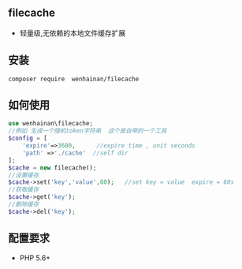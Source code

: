 ## filecache
-  轻量级,无依赖的本地文件缓存扩展
## 安装 
```shell
composer require  wenhainan/filecache
```

## 如何使用
```php
use wenhainan\filecache;
//例如 生成一个随机token字符串  这个是自带的一个工具 
$config = [
    'expire'=>3600,      //expire time , unit seconds
    'path' =>'./cache'  //self dir
];
$cache = new filecache();
//设置缓存
$cache->set('key','value',60);   //set key = value  expire = 60s
//获取缓存
$cache->get('key');
//删除缓存
$cache->del('key');  
```

## 配置要求
- PHP 5.6+